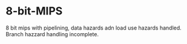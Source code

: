 # 8-bit-MIPS
8 bit mips with pipelining, data hazards adn load use hazards handled. Branch hazzard handling incomplete.

